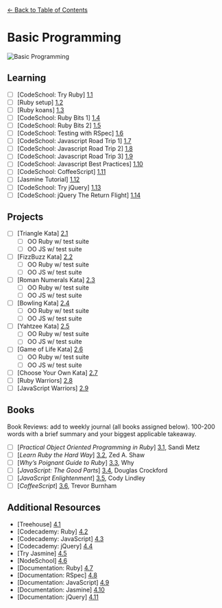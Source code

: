 [← Back to Table of Contents](/curriculum/)

# Basic Programming

![Basic Programming](http://i.giphy.com/eCqFYAVjjDksg.gif)

## Learning

- [ ] [CodeSchool: Try Ruby] [1.1]
- [ ] [Ruby setup] [1.2]
- [ ] [Ruby koans] [1.3]
- [ ] [CodeSchool: Ruby Bits 1] [1.4]
- [ ] [CodeSchool: Ruby Bits 2] [1.5]
- [ ] [CodeSchool: Testing with RSpec] [1.6]
- [ ] [CodeSchool: Javascript Road Trip 1] [1.7]
- [ ] [CodeSchool: Javascript Road Trip 2] [1.8]
- [ ] [CodeSchool: Javascript Road Trip 3] [1.9]
- [ ] [CodeSchool: Javascript Best Practices] [1.10]
- [ ] [CodeSchool: CoffeeScript] [1.11]
- [ ] [Jasmine Tutorial] [1.12]
- [ ] [CodeSchool: Try jQuery] [1.13]
- [ ] [CodeSchool: jQuery The Return Flight] [1.14]

[1.1]: http://tryruby.org/
[1.2]: projects/proj-ruby-setup.md
[1.3]: http://rubykoans.com/windows
[1.4]: http://www.codeschool.com/courses/ruby-bits
[1.5]: http://www.codeschool.com/courses/ruby-bits-part-2
[1.6]: https://www.codeschool.com/courses/testing-with-rspec
[1.7]: https://www.codeschool.com/courses/javascript-road-trip-part-1
[1.8]: https://www.codeschool.com/courses/javascript-road-trip-part-3
[1.9]: https://www.codeschool.com/courses/javascript-road-trip-part-4
[1.10]: https://www.codeschool.com/courses/javascript-best-practices
[1.11]: https://www.codeschool.com/courses/coffeescript
[1.12]: http://code.tutsplus.com/tutorials/testing-your-javascript-with-jasmine--net-21229
[1.13]: https://www.codeschool.com/courses/try-jquery
[1.14]: https://www.codeschool.com/courses/jquery-the-return-flight

## Projects

- [ ] [Triangle Kata] [2.1]
	- [ ] OO Ruby w/ test suite
	- [ ] OO JS w/ test suite
- [ ] [FizzBuzz Kata] [2.2]
	- [ ] OO Ruby w/ test suite
	- [ ] OO JS w/ test suite
- [ ] [Roman Numerals Kata] [2.3]
	- [ ] OO Ruby w/ test suite
	- [ ] OO JS w/ test suite
- [ ] [Bowling Kata] [2.4]
	- [ ] OO Ruby w/ test suite
	- [ ] OO JS w/ test suite
- [ ] [Yahtzee Kata] [2.5]
	- [ ] OO Ruby w/ test suite
	- [ ] OO JS w/ test suite
- [ ] [Game of Life Kata] [2.6]
	- [ ] OO Ruby w/ test suite
	- [ ] OO JS w/ test suite
- [ ] [Choose Your Own Kata] [2.7]
- [ ] [Ruby Warriors] [2.8]
- [ ] [JavaScript Warriors] [2.9]

[2.1]: https://github.com/kaseybon/triangle-kata
[2.2]: http://codingdojo.org/cgi-bin/index.pl?KataFizzBuzz
[2.3]: http://codingdojo.org/cgi-bin/index.pl?KataRomanNumerals
[2.4]: http://codingdojo.org/cgi-bin/index.pl?KataBowling
[2.5]: http://codingdojo.org/cgi-bin/index.pl?KataYahtzee
[2.6]: http://codingdojo.org/cgi-bin/index.pl?KataGameOfLife
[2.7]: http://codingdojo.org/cgi-bin/index.pl?KataCatalogue
[2.8]: https://www.bloc.io/ruby-warrior/#/
[2.9]: http://jswarrior.fusioncharts.com/

## Books
Book Reviews: add to weekly journal (all books assigned below). 100-200 words with a brief summary and your biggest applicable takeaway.

- [ ] [*Practical Object Oriented Programming in Ruby*] [3.1], Sandi Metz
- [ ] [*Learn Ruby the Hard Way*] [3.2], Zed A. Shaw
- [ ] [*Why’s Poignant Guide to Ruby*] [3.3], Why
- [ ] [*JavaScript: The Good Parts*] [3.4], Douglas Crockford
- [ ] [*JavaScript Enlightenment*] [3.5], Cody Lindley
- [ ] [*CoffeeScript*] [3.6], Trevor Burnham

[3.1]: http://www.amazon.com/Practical-Object-Oriented-Design-Ruby-Addison-Wesley/dp/0321721330
[3.2]: http://learnrubythehardway.org/book/
[3.3]: http://cloud.github.com/downloads/mislav/poignant-guide/whys-poignant-guide-to-ruby.pdf
[3.4]: http://www.amazon.com/JavaScript-Good-Parts-Douglas-Crockford/dp/0596517742/
[3.5]: http://www.amazon.com/JavaScript-Enlightenment-Cody-Lindley/dp/1449342884/
[3.6]: http://www.amazon.com/CoffeeScript-Accelerated-Development-Trevor-Burnham/dp/1934356786/

## Additional Resources

* [Treehouse] [4.1]
* [Codecademy: Ruby] [4.2]
* [Codecademy: JavaScript] [4.3]
* [Codecademy: jQuery] [4.4]
* [Try Jasmine] [4.5]
* [NodeSchool] [4.6]
* [Documentation: Ruby] [4.7]
* [Documentation: RSpec] [4.8]
* [Documentation: JavaScript] [4.9]
* [Documentation: Jasmine] [4.10]
* [Documentation: jQuery] [4.11]

[4.1]: http://teamtreehouse.com/
[4.2]: http://www.codecademy.com/en/tracks/ruby
[4.3]: http://www.codecademy.com/en/tracks/javascript
[4.4]: http://www.codecademy.com/en/tracks/jquery
[4.5]: http://tryjasmine.com/
[4.6]: http://nodeschool.io/
[4.7]: http://ruby-doc.org/
[4.8]: https://relishapp.com/rspec
[4.9]: https://developer.mozilla.org/en-US/docs/Web/JavaScript/Reference
[4.10]: http://jasmine.github.io/
[4.11]: http://api.jquery.com/